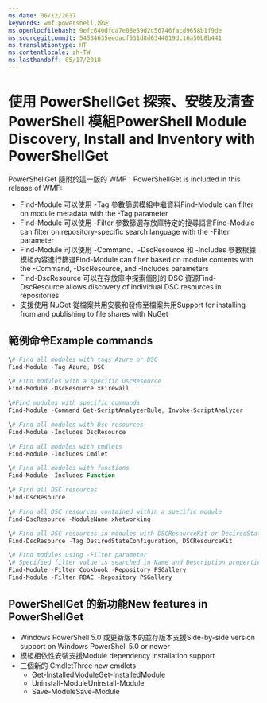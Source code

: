 ```yaml
---
ms.date: 06/12/2017
keywords: wmf,powershell,設定
ms.openlocfilehash: 9efc640dfda7e08e59d2c56746facd9658b1f9de
ms.sourcegitcommit: 54534635eedacf531d8d6344019dc16a50b8b441
ms.translationtype: HT
ms.contentlocale: zh-TW
ms.lasthandoff: 05/17/2018
---
```

# <a name="powershell-module-discovery-install-and-inventory-with-powershellget"></a><span data-ttu-id="f43b1-102">使用 PowerShellGet 探索、安裝及清查 PowerShell 模組</span><span class="sxs-lookup"><span data-stu-id="f43b1-102">PowerShell Module Discovery, Install and Inventory with PowerShellGet</span></span>

<span data-ttu-id="f43b1-103">PowerShellGet 隨附於這一版的 WMF：</span><span class="sxs-lookup"><span data-stu-id="f43b1-103">PowerShellGet is included in this release of WMF:</span></span>
-   <span data-ttu-id="f43b1-104">Find-Module 可以使用 -Tag 參數篩選模組中繼資料</span><span class="sxs-lookup"><span data-stu-id="f43b1-104">Find-Module can filter on module metadata with the -Tag parameter</span></span>
-   <span data-ttu-id="f43b1-105">Find-Module 可以使用 -Filter 參數篩選存放庫特定的搜尋語言</span><span class="sxs-lookup"><span data-stu-id="f43b1-105">Find-Module can filter on repository-specific search language with the -Filter parameter</span></span>
-   <span data-ttu-id="f43b1-106">Find-Module 可以使用 -Command、-DscResource 和 -Includes 參數根據模組內容進行篩選</span><span class="sxs-lookup"><span data-stu-id="f43b1-106">Find-Module can filter based on module contents with the -Command, -DscResource, and -Includes parameters</span></span>
-   <span data-ttu-id="f43b1-107">Find-DscResource 可以在存放庫中探索個別的 DSC 資源</span><span class="sxs-lookup"><span data-stu-id="f43b1-107">Find-DscResource allows discovery of individual DSC resources in repositories</span></span>
-   <span data-ttu-id="f43b1-108">支援使用 NuGet 從檔案共用安裝和發佈至檔案共用</span><span class="sxs-lookup"><span data-stu-id="f43b1-108">Support for installing from and publishing to file shares with NuGet</span></span>

## <a name="example-commands"></a><span data-ttu-id="f43b1-109">範例命令</span><span class="sxs-lookup"><span data-stu-id="f43b1-109">Example commands</span></span>
```powershell
\# Find all modules with tags Azure or DSC
Find-Module -Tag Azure, DSC

\# Find modules with a specific DscResource
Find-Module -DscResource xFirewall

\#Find modules with specific commands
Find-Module -Command Get-ScriptAnalyzerRule, Invoke-ScriptAnalyzer

\# Find all modules with Dsc resources
Find-Module -Includes DscResource

\# Find all modules with cmdlets
Find-Module -Includes Cmdlet

\# Find all modules with functions
Find-Module -Includes Function

\# Find all DSC resources
Find-DscResource

\# Find all DSC resources contained within a specific module
Find-DscResource -ModuleName xNetworking

\# Find all DSC resources in modules with DSCResourceKit or DesiredStateConfiguration
Find-DscResource -Tag DesiredStateConfiguration, DSCResourceKit

\# Find modules using -Filter parameter
\# Specified filter value is searched in Name and Description properties
Find-Module -Filter Cookbook -Repository PSGallery
Find-Module -Filter RBAC -Repository PSGallery
```

## <a name="new-features-in-powershellget"></a><span data-ttu-id="f43b1-110">PowerShellGet 的新功能</span><span class="sxs-lookup"><span data-stu-id="f43b1-110">New features in PowerShellGet</span></span>
-   <span data-ttu-id="f43b1-111">Windows PowerShell 5.0 或更新版本的並存版本支援</span><span class="sxs-lookup"><span data-stu-id="f43b1-111">Side-by-side version support on Windows PowerShell 5.0 or newer</span></span>
-   <span data-ttu-id="f43b1-112">模組相依性安裝支援</span><span class="sxs-lookup"><span data-stu-id="f43b1-112">Module dependency installation support</span></span>
-   <span data-ttu-id="f43b1-113">三個新的 Cmdlet</span><span class="sxs-lookup"><span data-stu-id="f43b1-113">Three new cmdlets</span></span>
    -   <span data-ttu-id="f43b1-114">Get-InstalledModule</span><span class="sxs-lookup"><span data-stu-id="f43b1-114">Get-InstalledModule</span></span>
    -   <span data-ttu-id="f43b1-115">Uninstall-Module</span><span class="sxs-lookup"><span data-stu-id="f43b1-115">Uninstall-Module</span></span>
    -   <span data-ttu-id="f43b1-116">Save-Module</span><span class="sxs-lookup"><span data-stu-id="f43b1-116">Save-Module</span></span>
